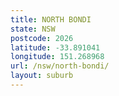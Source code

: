 ```yaml
---
title: NORTH BONDI
state: NSW
postcode: 2026
latitude: -33.891041
longitude: 151.268968
url: /nsw/north-bondi/
layout: suburb
---
```

